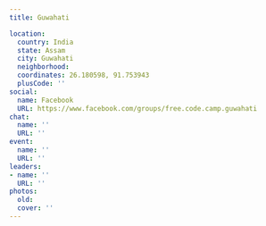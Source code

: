 ```yaml
---
title: Guwahati

location:
  country: India
  state: Assam
  city: Guwahati
  neighborhood: 
  coordinates: 26.180598, 91.753943
  plusCode: ''
social:
  name: Facebook
  URL: https://www.facebook.com/groups/free.code.camp.guwahati
chat:
  name: ''
  URL: ''
event:
  name: ''
  URL: ''
leaders:
- name: ''
  URL: ''
photos:
  old: 
  cover: ''
---
```

